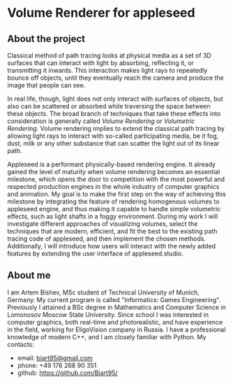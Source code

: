 # Volume Renderer for appleseed

## About the project
Classical method of path tracing looks at physical media as a set of 3D surfaces that can interact with light by absorbing, 
reflecting it, or transmitting it inwards. This interaction makes light rays to repeatedly bounce off objects, until they 
eventually reach the camera and produce the image that people can see.

In real life, though, light does not only interact with surfaces of objects, but also can be scattered or absorbed while traversing 
the space between these objects. The broad branch of techniques that take these effects into consideration is generally called 
_Volume Rendering_ or _Volumetric Rendering_. Volume rendering implies to extend the classical path tracing by allowing light rays 
to interact with so-called participating media, be it fog, dust, milk or any other substance that can scatter the light out of its 
linear path.

Appleseed is a performant physically-based rendering engine. It already gained the level of maturity when volume rendering becomes 
an essential milestone, which opens the door to competition with the most powerful and respected production engines in the whole 
industry of computer graphics and animation. My goal is to make the first step on the way of achieving this milestone by 
integrating the feature of rendering homogenous volumes to appleseed engine, and thus making it capable to handle simple volumetric 
effects, such as light shafts in a foggy environment. During my work I will investigate different approaches of visualizing volumes, 
select the techniques that are modern, efficient, and fit the best to the existing path tracing code of appleseed, and then 
implement the chosen methods. Additionally, I will introduce how users will interact with the newly added features by extending the 
user interface of appleseed.studio.

## About me
I am Artem Bishev, MSc student of Technical University of Munich, Germany. My current program is called "Informatics: Games Engineering". Previously I attained a BSc degree in Mathematics and Computer Science in Lomonosov Moscow State University. Since school I was interested in computer graphics, both real-time and photorealistic, and have experience in the field, working for EligoVision company in Russia. I have a professional knowledge of modern C++, and I am closely familiar with Python.
My contacts:
* email: biart95@gmail.com
* phone: +49 176 268 90 351
* github: https://github.com/Biart95/
